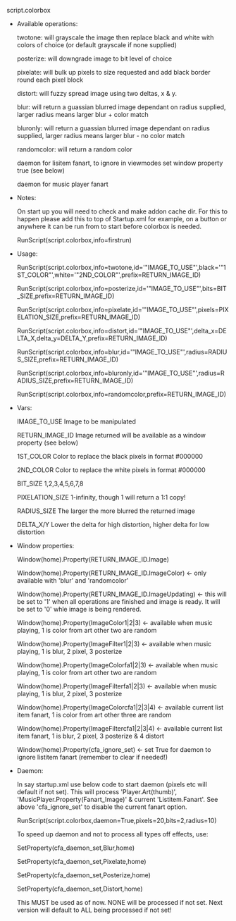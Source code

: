 script.colorbox


- Available operations:

  twotone: will grayscale the image then replace black and white with colors of choice (or default grayscale if none supplied)
  
  posterize: will downgrade image to bit level of choice
  
  pixelate: will bulk up pixels to size requested and add black border round each pixel block
  
  distort: will fuzzy spread image using two deltas, x & y.
  
  blur: will return a guassian blurred image dependant on radius supplied, larger radius means larger blur + color match
  
  bluronly: will return a guassian blurred image dependant on radius supplied, larger radius means larger blur - no color match
  
  randomcolor: will return a random color

  daemon for lisitem fanart, to ignore in viewmodes set window property true (see below)

  daemon for music player fanart


- Notes:

  On start up you will need to check and make addon cache dir. For this to happen please add this to top of Startup.xml for example, on a button or anywhere it can be run from to start before colorbox is needed.

	RunScript(script.colorbox,info=firstrun)


- Usage:

  RunScript(script.colorbox,info=twotone,id='"IMAGE_TO_USE"',black='"1ST_COLOR"',white='"2ND_COLOR"',prefix=RETURN_IMAGE_ID)

  RunScript(script.colorbox,info=posterize,id='"IMAGE_TO_USE"',bits=BIT_SIZE,prefix=RETURN_IMAGE_ID)

  RunScript(script.colorbox,info=pixelate,id='"IMAGE_TO_USE"',pixels=PIXELATION_SIZE,prefix=RETURN_IMAGE_ID)
  
  RunScript(script.colorbox,info=distort,id='"IMAGE_TO_USE"',delta_x=DELTA_X,delta_y=DELTA_Y,prefix=RETURN_IMAGE_ID)

  RunScript(script.colorbox,info=blur,id='"IMAGE_TO_USE"',radius=RADIUS_SIZE,prefix=RETURN_IMAGE_ID)

  RunScript(script.colorbox,info=bluronly,id='"IMAGE_TO_USE"',radius=RADIUS_SIZE,prefix=RETURN_IMAGE_ID)

  RunScript(script.colorbox,info=randomcolor,prefix=RETURN_IMAGE_ID)


- Vars:

  IMAGE_TO_USE        Image to be manipulated

  RETURN_IMAGE_ID     Image returned will be available as a window property (see below)

  1ST_COLOR           Color to replace the black pixels in format #000000

  2ND_COLOR           Color to replace the white pixels in format #000000

  BIT_SIZE            1,2,3,4,5,6,7,8

  PIXELATION_SIZE     1-infinity, though 1 will return a 1:1 copy!

  RADIUS_SIZE         The larger the more blurred the returned image
  
  DELTA_X/Y           Lower the delta for high distortion, higher delta for low distortion


- Window properties:

  Window(home).Property(RETURN_IMAGE_ID.Image)
  
  Window(home).Property(RETURN_IMAGE_ID.ImageColor) <- only available with 'blur' and 'randomcolor'

  Window(home).Property(RETURN_IMAGE_ID.ImageUpdating) <- this will be set to '1' when all operations are finished and image is ready. It will be set to '0' whle image is being rendered.
  
  Window(home).Property(ImageColor1|2|3) <- available when music playing, 1 is color from art other two are random
  
  Window(home).Property(ImageFilter1|2|3) <- available when music playing, 1 is blur, 2 pixel, 3 posterize
  
  Window(home).Property(ImageColorfa1|2|3) <- available when music playing, 1 is color from art other two are random
  
  Window(home).Property(ImageFilterfa1|2|3) <- available when music playing, 1 is blur, 2 pixel, 3 posterize
  
  Window(home).Property(ImageColorcfa1|2|3|4) <- available current list item fanart, 1 is color from art other three are random
  
  Window(home).Property(ImageFiltercfa1|2|3|4) <- available current list item fanart, 1 is blur, 2 pixel, 3 posterize & 4 distort

  Window(home).Property(cfa_ignore_set) <- set True for daemon to ignore listitem fanart (remember to clear if needed!)
  
  
- Daemon:

  In say startup.xml use below code to start daemon (pixels etc will default if not set). This will process 'Player.Art(thumb)', 'MusicPlayer.Property(Fanart_Image)' & current 'Listitem.Fanart'. See above 'cfa_ignore_set' to disable the current fanart option.

  	RunScript(script.colorbox,daemon=True,pixels=20,bits=2,radius=10)

  To speed up daemon and not to process all types off effects, use:
  
  SetProperty(cfa_daemon_set,Blur,home)
  
  SetProperty(cfa_daemon_set,Pixelate,home)
  
  SetProperty(cfa_daemon_set,Posterize,home)
  
  SetProperty(cfa_daemon_set,Distort,home)
  
  This MUST be used as of now.
  NONE will be processed if not set.
  Next version will default to ALL being processed if not set!
